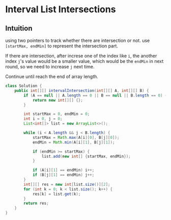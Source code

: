 # Interval List Intersections

## Intuition

using two pointers to track whether there are intersection or not.
use `[startMax, endMin]` to represent the intersection part.

If there are intersection, after increse one of the index like `i`, the another index `j`'s value would be a smaller value, which would be the `endMin` in next round, so we need to increase `j` next time.

Continue until reach the end of array length.

```java
class Solution {
    public int[][] intervalIntersection(int[][] A, int[][] B) {
        if (A == null || A.length == 0 || B == null || B.length == 0) {
            return new int[][] {};
        }

        int startMax = 0, endMin = 0;
        int i = 0, j = 0;
        List<int[]> list = new ArrayList<>();

        while (i < A.length && j < B.length) {
            startMax = Math.max(A[i][0], B[j][0]);
            endMin = Math.min(A[i][1], B[j][1]);

            if (endMin >= startMax) {
                list.add(new int[] {startMax, endMin});
            }

            if (A[i][1] == endMin) i++;
            if (B[j][1] == endMin) j++;
        }
        int[][] res = new int[list.size()][2];
        for (int k = 0; k < list.size(); k++) {
            res[k] = list.get(k);
        }
        return res;
    }
}
```

